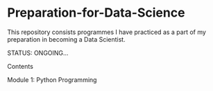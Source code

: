 # Preparation-for-Data-Science
This repository consists programmes I have practiced as a part of my preparation in becoming a Data Scientist.

STATUS: ONGOING...

Contents 

Module 1: Python Programming 
